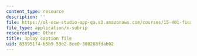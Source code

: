 ```yaml
---
content_type: resource
description: ''
file: https://ol-ocw-studio-app-qa.s3.amazonaws.com/courses/15-401-finance-theory-i-fall-2008/838951f4b5b953e28ce0380288fdab02_z2oQe6B1Qa4.vtt
file_type: application/x-subrip
resourcetype: Other
title: 3play caption file
uid: 838951f4-b5b9-53e2-8ce0-380288fdab02
---
```

